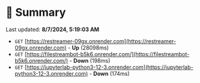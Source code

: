 # 📖 Summary
Last updated: **8/7/2024, 5:19:03 AM**

- `GET` [https://restreamer-09gx.onrender.com](https://restreamer-09gx.onrender.com) - **Up** (28098ms)
- `GET` [https://filestreambot-b5k6.onrender.com/](https://filestreambot-b5k6.onrender.com/) - **Down** (198ms)
- `GET` [https://jupyterlab-python3-12-3.onrender.com](https://jupyterlab-python3-12-3.onrender.com) - **Down** (174ms)
